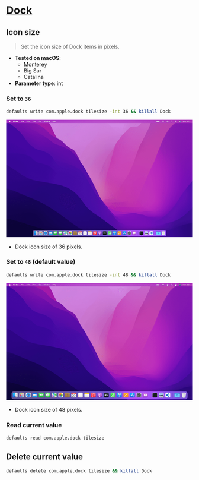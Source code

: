# [Dock](../readme.md)

## Icon size

> Set the icon size of Dock items in pixels.

- **Tested on macOS**:
  * Monterey
  * Big Sur
  * Catalina
- **Parameter type**: int

### Set to `36`
```bash
defaults write com.apple.dock tilesize -int 36 && killall Dock
```
![Example output with value set to 36](36.png)
- Dock icon size of 36 pixels.

### Set to `48` (default value)
```bash
defaults write com.apple.dock tilesize -int 48 && killall Dock
```
![Example output with value set to 48](48.png)
- Dock icon size of 48 pixels.

### Read current value
```bash
defaults read com.apple.dock tilesize
```

## Delete current value
```bash
defaults delete com.apple.dock tilesize && killall Dock
```
